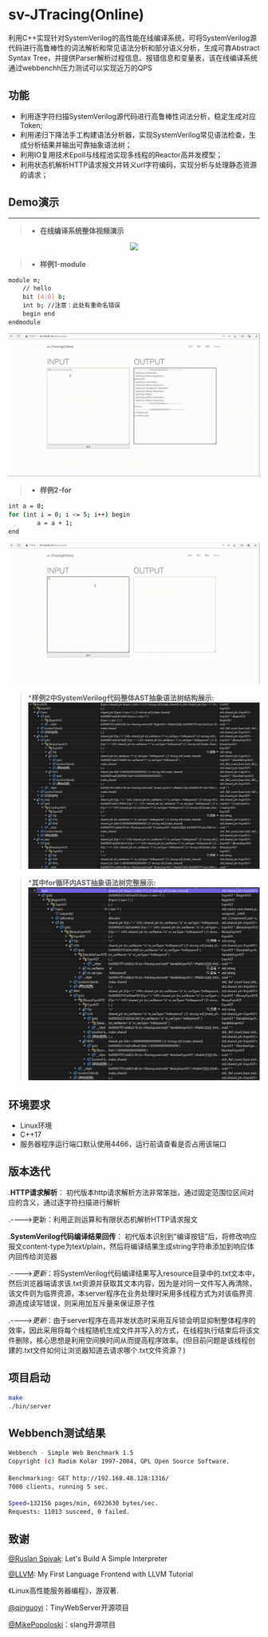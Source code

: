 # sv-JTracing(Online)
利用C++实现针对SystemVerilog的高性能在线编译系统，可将SystemVerilog源代码进行高鲁棒性的词法解析和常见语法分析和部分语义分析，生成可靠Abstract Syntax Tree，并提供Parser解析过程信息、报错信息和变量表，该在线编译系统通过webbenchh压力测试可以实现近万的QPS

## 功能
* 利用逐字符扫描SystemVerilog源代码进行高鲁棒性词法分析，稳定生成对应Token;
* 利用递归下降法手工构建语法分析器，实现SystemVerilog常见语法检查，生成分析结果并输出可靠抽象语法树；
* 利用IO复用技术Epoll与线程池实现多线程的Reactor高并发模型；
* 利用状态机解析HTTP请求报文并转义url字符编码，实现分析与处理静态资源的请求；

## Demo演示
----------
> * __在线编译系统整体视频演示__
<div align=center><img src="https://github.com/AllwenWeill/IMG/blob/main/video_show.gif" height="429"/> </div>

> * __样例1-module__
```bash
module m;
    // hello
    bit [4:0] b;
    int b; //注意：此处有重命名错误
    begin end
endmodule
```
![image](https://github.com/AllwenWeill/IMG/blob/main/vedio_medule.gif)

> * __样例2-for__
```bash
int a = 0;
for (int i = 0; i <= 5; i++) begin
        a = a + 1;
end
```
![image](https://github.com/AllwenWeill/IMG/blob/main/video_for.gif)

> *__样例2中SystemVerilog代码整体AST抽象语法树结构展示:__
![image](https://github.com/AllwenWeill/IMG/blob/main/AST_whole.png)

> *__其中for循环内AST抽象语法树完整展示:__
![image](https://github.com/AllwenWeill/IMG/blob/main/AST_for.png)

## 环境要求
* Linux环境
* C++17
* 服务器程序运行端口默认使用4466，运行前请查看是否占用该端口

## 版本迭代
.__HTTP请求解析__：
初代版本http请求解析方法非常笨拙，通过固定范围位区间对应的含义，通过逐字符扫描进行解析

.---->更新：利用正则运算和有限状态机解析HTTP请求报文

.__SystemVerilog代码编译结果回传__：
初代版本识别到“编译按钮”后，将修改响应报文content-type为text/plain，然后将编译结果生成string字符串添加到响应体内回传给浏览器

.---->_更新_：将SystemVerilog代码编译结果写入resource目录中的.txt文本中，然后浏览器端请求该.txt资源并获取其文本内容，因为是对同一文件写入再清除，该文件则为临界资源，本server程序在业务处理时采用多线程方式为对该临界资源造成读写错误，则采用加互斥量来保证原子性

.---->_更新_：由于server程序在高并发状态时采用互斥锁会明显抑制整体程序的效率，因此采用将每个线程随机生成文件并写入的方式，在线程执行结束后将该文件删除，核心思想是利用空间换时间从而提高程序效率。(但目前问题是该线程创建的.txt文件如何让浏览器知道去请求哪个.txt文件资源？)


## 项目启动
```bash
make
./bin/server
```

## Webbench测试结果
```bash
Webbench - Simple Web Benchmark 1.5
Copyright (c) Radim Kolar 1997-2004, GPL Open Source Software.

Benchmarking: GET http://192.168.48.128:1316/
7000 clients, running 5 sec.

Speed=132156 pages/min, 6923630 bytes/sec.
Requests: 11013 susceed, 0 failed.
```



## 致谢
[@Ruslan Spivak](https://github.com/rspivak/): Let's Build A Simple Interpreter

[@LLVM](https://llvm.org/docs/tutorial/MyFirstLanguageFrontend/index.html): My First Language Frontend with LLVM Tutorial

《Linux高性能服务器编程》，游双著.

[@qinguoyi](https://github.com/qinguoyi/TinyWebServer)：TinyWebServer开源项目

[@MikePopoloski](https://github.com/MikePopoloski/slang)：slang开源项目

 
